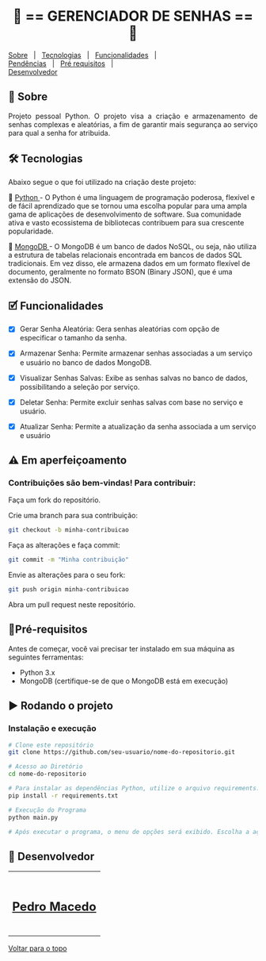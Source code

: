 <!-- PROJECT TITLE -->
<h1 align='center'id="top"> 🔐 == GERENCIADOR DE SENHAS == 🔐 </h1>

<!-- PROJECT MENU -->
<p align="center">

<a href="#sobre">Sobre</a> &#xa0; | &#xa0;
<a href="#tecnologias">Tecnologias</a> &#xa0; | &#xa0;
<a href="#funciona">Funcionalidades</a> &#xa0; | &#xa0;  
 <a href="#pendente">Pendências</a> &#xa0; | &#xa0;
<a href="#requisitos">Pré requisitos</a> &#xa0; | &#xa0;  
<a href="#desenvolvedores">Desenvolvedor</a> &#xa0;

</p>

<!-- STATUS -->

<!-- PROJECT SOBRE -->
<h2 id="sobre">📓 Sobre </h2>
<p align="justify">Projeto pessoal Python. O projeto visa a criação e armazenamento de senhas complexas e aleatórias, a fim de garantir mais segurança ao serviço para qual a senha for atribuida.</p>


<!-- PROJECT TECHNOLOGIES -->
<h2 id="tecnologias"> 🛠 Tecnologias </h2>

Abaixo segue o que foi utilizado na criação deste projeto:


<p>🔗 <a href="https://www.python.org" target="_blank"> Python </a> - O Python é uma linguagem de programação poderosa, flexível e de fácil aprendizado que se tornou uma escolha popular para uma ampla gama de aplicações de desenvolvimento de software. Sua comunidade ativa e vasto ecossistema de bibliotecas contribuem para sua crescente popularidade.
<p>🔗 <a href="https://www.mongodb.com/try/download/community" target="_blank"> MongoDB </a> - O MongoDB é um banco de dados NoSQL, ou seja, não utiliza a estrutura de tabelas relacionais encontrada em bancos de dados SQL tradicionais. Em vez disso, ele armazena dados em um formato flexível de documento, geralmente no formato BSON (Binary JSON), que é uma extensão do JSON.


<!-- PROJECT IT WORKS-->
<h2 id="funciona">🗹 Funcionalidades</h2>




- [x] Gerar Senha Aleatória:
      Gera senhas aleatórias com opção de especificar o tamanho da senha.

- [x] Armazenar Senha:
Permite armazenar senhas associadas a um serviço e usuário no banco de dados MongoDB.

- [x] Visualizar Senhas Salvas:
Exibe as senhas salvas no banco de dados, possibilitando a seleção por serviço.

- [x] Deletar Senha:
Permite excluir senhas salvas com base no serviço e usuário.

- [x] Atualizar Senha:
Permite a atualização da senha associada a um serviço e usuário

<!-- PROJECT PENDING-->
<h2 id="pendente">⚠ Em aperfeiçoamento</h2>

### Contribuições são bem-vindas! Para contribuir:

Faça um fork do repositório.

Crie uma branch para sua contribuição:

```bash
git checkout -b minha-contribuicao
```

Faça as alterações e faça commit:
```bash
git commit -m "Minha contribuição"
```
Envie as alterações para o seu fork:
```bash
git push origin minha-contribuicao
```

Abra um pull request neste repositório.


<!-- PROJECT REQUIREMENTS-->
<h2 id="requisitos">📝Pré-requisitos</h2>

Antes de começar, você vai precisar ter instalado em sua máquina as seguintes ferramentas:

 - Python 3.x
 - MongoDB (certifique-se de que o MongoDB está em execução)



<h2>▶ Rodando o projeto </h2>

<h3> Instalação e execução</h3>

```bash
# Clone este repositório
git clone https://github.com/seu-usuario/nome-do-repositorio.git

# Acesso ao Diretório
cd nome-do-repositorio

# Para instalar as dependências Python, utilize o arquivo requirements.txt
pip install -r requirements.txt

# Execução do Programa
python main.py

# Após executar o programa, o menu de opções será exibido. Escolha a ação desejada e siga as instruções apresentadas.
```

<!-- PROJECT DEVELOPERS-->
<h2 id="desenvolvedores">🦉 Desenvolvedor</h2>   
  
<table>
  <tr>
    <td align="center"><a href="https://github.com/PedroCastro-333">
      <br />
      <h2><b>Pedro Macedo</b></h2>
      <br />
    </td>
    
</table>
  

  
<a href="#top">Voltar para o topo</a>
